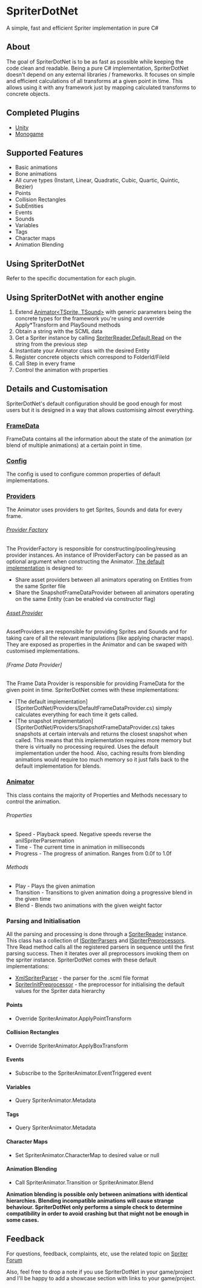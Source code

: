 # SpriterDotNet
A simple, fast and efficient Spriter implementation in pure C#

## About
The goal of SpriterDotNet is to be as fast as possible while keeping the code clean and readable. 
Being a pure C# implementation, SpriterDotNet doesn't depend on any external libraries / frameworks. It focuses on simple and efficient calculations of all transforms at a given point in time. This allows using it with any framework just by mapping calculated transforms to concrete objects.

## Completed Plugins
* [Unity](SpriterDotNet.Unity)
* [Monogame](SpriterDotNet.MonoGame)

## Supported Features
* Basic animations
* Bone animations
* All curve types (Instant, Linear, Quadratic, Cubic, Quartic, Quintic, Bezier)
* Points
* Collision Rectangles
* SubEntities
* Events
* Sounds
* Variables
* Tags
* Character maps
* Animation Blending

## Using SpriterDotNet
Refer to the specific documentation for each plugin.

## Using SpriterDotNet with another engine
1. Extend [Animator<TSprite, TSound>](SpriterDotNet/Animator.cs) with generic parameters being the concrete types for the framework you're using and override Apply*Transform and PlaySound methods
2. Obtain a string with the SCML data
3. Get a Spriter instance by calling [SpriterReader.Default.Read](SpriterDotNet/SpriterReader.cs) on the string from the previous step
4. Instantiate your Animator class with the desired Entity
5. Register concrete objects which correspond to FolderId/FileId
6. Call Step in every frame
7. Control the animation with properties

## Details and Customisation
SpriterDotNet's default configuration should be good enough for most users but it is designed in a way that allows customising almost everything.

### [FrameData](SpriterDotNet/FrameData.cs)
FrameData contains all the information about the state of the animation (or blend of multiple animations) at a certain point in time.

### [Config](SpriterDotNet/Config.cs)
The config is used to configure common properties of default implementations.

### [Providers](SpriterDotNet/Providers)
The Animator uses providers to get Sprites, Sounds and data for every frame.

###### [Provider Factory](SpriterDotNet/IProviderFactory.cs)
The ProviderFactory is responsible for constructing/pooling/reusing provider instances. An instance of IProviderFactory can be passed as an optional argument when constructing the Animator.
[The default implementation](SpriterDotNet/Providers/DefaultProviderFactory.cs) is designed to:
* Share asset providers between all animators operating on Entities from the same Spriter file
* Share the SnapshotFrameDataProvider between all animators operating on the same Entity (can be enabled via constructor flag)

###### [Asset Provider](SpriterDotNet/IAssetProvider.cs)
AssetProviders are responsible for providing Sprites and Sounds and for taking care of all the relevant manipulations (like applying character maps).
They are exposed as properties in the Animator and can be swaped with customised implementations.

###### [Frame Data Provider]
The Frame Data Provider is responsible for providing FrameData for the given point in time. SpriterDotNet comes with these implementations:
* [The default implementation] (SpriterDotNet/Providers/DefaultFrameDataProvider.cs) simply calculates everything for each time it gets called. 
* [The snapshot implementation] (SpriterDotNet/Providers/SnapshotFrameDataProvider.cs) takes snapshots at certain intervals and returns the closest snapshot when called. This means that this implementation requires more memory but there is virtually no processing required. Uses the default implementation under the hood. Also, caching results from blending animations would require too much memory so it just falls back to the default implementation for blends.

### [Animator](SpriterDotNet/Animator.cs)
This class contains the majority of Properties and Methods necessary to control the animation.

###### Properties
* Speed - Playback speed. Negative speeds reverse the aniISpriterParsermation
* Time - The current time in animation in milliseconds
* Progress - The progress of animation. Ranges from 0.0f to 1.0f

######  Methods
* Play - Plays the given animation
* Transition - Transitions to given animation doing a progressive blend in the given time
* Blend - Blends two animations with the given weight factor

### Parsing and Initialisation
All the parsing and processing is done through a [SpriterReader](SpriterDotNet/SpriterReader.cs) instance. This class has a collection of [ISpriterParsers](SpriterDotNet/ISpriterParser.cs) and [ISpriterPreprocessors](SpriterDotNet/ISpriterPreprocessor.cs). Thre Read method calls all the registered parsers in sequence until the first parsing success. Then it iterates over all preprocessors invoking them on the spriter instance. SpriterDotNet comes with these default implementations:
* [XmlSpriterParser](SpriterDotNet/Parsers/XmlSpriterParser.cs) - the parser for the .scml file format
* [SpriterInitPreprocessor](SpriterDotNet/Preprocessors/SpriterInitPreprocessor.cs) - the preprocessor for initialising the default values for the Spriter data hierarchy

#### Points
* Override SpriterAnimator.ApplyPointTransform

#### Collision Rectangles
* Override SpriterAnimator.ApplyBoxTransform

#### Events
* Subscribe to the SpriterAnimator.EventTriggered event

#### Variables
* Query SpriterAnimator.Metadata

#### Tags
* Query SpriterAnimator.Metadata

#### Character Maps
* Set SpriterAnimator.CharacterMap to desired value or null

#### Animation Blending
* Call SpriterAnimator.Transition or SpriterAnimator.Blend

**Animation blending is possible only between animations with identical hierarchies. Blending incompatible animations will cause strange behaviour. SpriterDotNet only performs a simple check to determine compatibility in order to avoid crashing but that might not be enough in some cases.**

## Feedback
For questions, feedback, complaints, etc, use the related topic on [Spriter Forum](http://brashmonkey.com/forum/index.php?/topic/4166-spriterdotnet-an-implementation-for-all-c-frameworks/)

Also, feel free to drop a note if you use SpriterDotNet in your game/project and I'll be happy to add a showcase section with links to your game/project.

